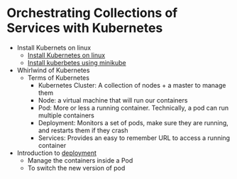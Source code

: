 # Orchestrating Collections of Services with Kubernetes

- Install Kubernets on linux
  - [Install Kubernetes on linux](https://kubernetes.io/docs/tasks/tools/install-kubectl-linux/)
  - [Install kuberbetes using minikube](https://minikube.sigs.k8s.io/docs/start/)
- Whirlwind of Kubernetes
  - Terms of Kubernetes
    - Kubernetes Cluster: A collection of nodes + a master to manage them
    - Node: a virtual machine that will run our containers
    - Pod: More or less a running container. Technically, a pod can run multiple containers
    - Deployment: Monitors a set of pods, make sure they are running, and restarts them if they crash
    - Services: Provides an easy to remember URL to access a running container
- Introduction to [deployment](https://kubernetes.io/docs/concepts/workloads/controllers/deployment/)
  - Manage the containers inside a Pod
  - To switch the new version of pod
